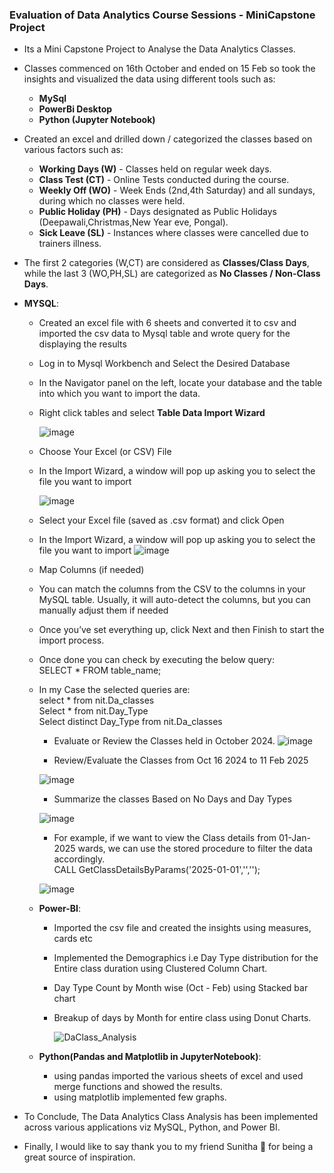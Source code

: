 ### Evaluation of Data Analytics Course Sessions - MiniCapstone Project
- Its a Mini Capstone Project to Analyse the Data Analytics Classes.
- Classes commenced on 16th October and ended on 15 Feb so took the insights and visualized the data using different tools such as:<br/> 
  - **MySql**<br/> 
  - **PowerBi Desktop** <br/> 
  - **Python (Jupyter Notebook)** <br/> 
 - Created an excel and drilled down / categorized the classes based on various factors such as:<br/>
     - **Working Days (W)**  - Classes held on regular week days.<br/>
     - **Class Test  (CT)** - Online Tests conducted during the course.<br/>
     - **Weekly Off  (WO)** - Week Ends (2nd,4th Saturday) and all sundays, during which no classes were held.<br/>
     - **Public Holiday (PH)** - Days designated as Public Holidays (Deepawali,Christmas,New Year eve, Pongal).<br/>
     - **Sick Leave  (SL)**  - Instances where classes were cancelled due to trainers illness.<br/>
  - The first 2 categories (W,CT) are considered as **Classes/Class Days**, while the last 3 (WO,PH,SL) are categorized as **No Classes / Non-Class Days**. 
 - **MYSQL**:
      - Created an excel file with 6 sheets and converted it to csv and imported the csv data to Mysql table and wrote query for the displaying the results
      - Log in to Mysql Workbench and Select the Desired Database
      - In the Navigator panel on the left, locate your database and the table into which you want to import the data.
      - Right click tables and select **Table Data Import Wizard**
   
        ![image](https://github.com/user-attachments/assets/1f53b8be-e2c3-4c47-8cd2-25a8082efaa3)

      - Choose Your Excel (or CSV) File
      - In the Import Wizard, a window will pop up asking you to select the file you want to import

        ![image](https://github.com/user-attachments/assets/a19a0e10-d985-4f02-9c25-8c4ba4176962)

      - Select your Excel file (saved as .csv format) and click Open
      - In the Import Wizard, a window will pop up asking you to select the file you want to import
      ![image](https://github.com/user-attachments/assets/3c6daced-4a8b-4990-aec2-dd43cda89e90)
      - Map Columns (if needed)
      - You can match the columns from the CSV to the columns in your MySQL table. Usually, it will auto-detect the columns, but you can manually adjust them if              needed
      - Once you’ve set everything up, click Next and then Finish to start the import process.
      - Once done you can check by executing the below query:<br/>
        SELECT * FROM table_name;
      - In my Case the selected queries are:<br/>
        select * from nit.Da_classes<br/>
        Select * from nit.Day_Type<br/>
        Select distinct Day_Type from  nit.Da_classes<br/>
  
        - Evaluate or Review the Classes held in October 2024. 
        ![image](https://github.com/user-attachments/assets/4baad950-4a0f-4895-affe-01d2380662db)

        - Review/Evaluate the Classes from Oct 16 2024 to 11 Feb 2025
          
        ![image](https://github.com/user-attachments/assets/dfe75bd4-0408-4e63-947b-aa76144b0256)

        - Summarize the classes Based on No Days and Day Types

        ![image](https://github.com/user-attachments/assets/78b29e61-7a72-4cf6-bd05-f7b85db0d382)

        - For example, if we want to view the Class details from 01-Jan-2025 wards, we can use the stored procedure to filter the data accordingly.<br/>
          CALL GetClassDetailsByParams('2025-01-01','','');
          
        ![image](https://github.com/user-attachments/assets/a37db78e-2b40-4356-8102-f5176e08effe)
         
    - **Power-BI**:
      - Imported the csv file and created the insights using measures, cards etc
      - Implemented the Demographics i.e Day Type distribution for the Entire class duration using Clustered Column Chart.
      - Day Type Count by Month wise (Oct - Feb) using Stacked bar chart
      - Breakup of days by Month for entire class using Donut Charts.

        ![DaClass_Analysis](https://github.com/user-attachments/assets/77d408b9-c593-4307-943f-6889da8f0ba9)

    - **Python(Pandas and Matplotlib in JupyterNotebook)**:
        -  using pandas imported the various sheets of excel and used merge functions and showed the results.
        -  using matplotlib implemented few graphs.

- To Conclude, The Data Analytics Class Analysis has been implemented across various applications viz MySQL, Python, and Power BI.
- Finally, I would like to say thank you to my friend Sunitha 🙏 for being a great source of inspiration. 

      
